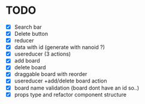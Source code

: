 # TODO

* [x] Search bar
* [x] Delete button
* [x] reducer
* [x] data with id (generate with nanoid ?)
* [x] usereducer (3 actions)
* [x] add board
* [x] delete board
* [x] draggable board with reorder
* [x] usereducer +add/delete board action
* [x] board name validation (board dont have an id so..)
* [x] props type and refactor component structure